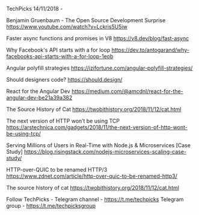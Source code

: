 TechPicks 14/11/2018 -

Benjamin Gruenbaum - The Open Source Development Surprise
https://www.youtube.com/watch?v=Lckris5U5iw

Faster async functions and promises in V8
https://v8.dev/blog/fast-async

Why Facebook's API starts with a for loop
https://dev.to/antogarand/why-facebooks-api-starts-with-a-for-loop-1eob

Angular polyfill strategies
https://izifortune.com/angular-polyfill-strategies/

Should designers code?
https://should.design/

React for the Angular Dev
https://medium.com/@amcdnl/react-for-the-angular-dev-be21a39a382

The Source History of Cat
https://twobithistory.org/2018/11/12/cat.html

The next version of HTTP won’t be using TCP
https://arstechnica.com/gadgets/2018/11/the-next-version-of-http-wont-be-using-tcp/

Serving Millions of Users in Real-Time with Node.js & Microservices [Case Study]
https://blog.risingstack.com/nodejs-microservices-scaling-case-study/

HTTP-over-QUIC to be renamed HTTP/3
https://www.zdnet.com/article/http-over-quic-to-be-renamed-http3/

The source history of cat
https://twobithistory.org/2018/11/12/cat.html

Follow TechPicks -
Telegram channel - https://t.me/techpicks
Telegram group - https://t.me/techpicksgroup